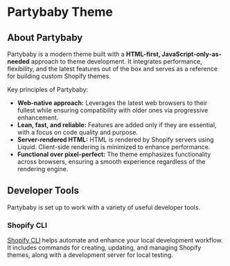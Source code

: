 # Partybaby Theme

## About Partybaby

Partybaby is a modern theme built with a **HTML-first, JavaScript-only-as-needed** approach to theme development. It integrates performance, flexibility, and the latest features out of the box and serves as a reference for building custom Shopify themes.

Key principles of Partybaby:

- **Web-native approach:** Leverages the latest web browsers to their fullest while ensuring compatibility with older ones via progressive enhancement.
- **Lean, fast, and reliable:** Features are added only if they are essential, with a focus on code quality and purpose.
- **Server-rendered HTML:** HTML is rendered by Shopify servers using Liquid. Client-side rendering is minimized to enhance performance.
- **Functional over pixel-perfect:** The theme emphasizes functionality across browsers, ensuring a smooth experience regardless of the rendering engine.

## Developer Tools
Partybaby is set up to work with a variety of useful developer tools.

### Shopify CLI

[Shopify CLI](https://github.com/Shopify/shopify-cli) helps automate and enhance your local development workflow. It includes commands for creating, updating, and managing Shopify themes, along with a development server for local testing.
